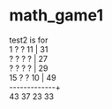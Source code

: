 # math_game1
test2 is for </br>
   1  ?  ? 11  | 31 </br>
   ?  ?  ?  ?  | 27 </br>
   ?  ?  ?  ?  | 29 </br>
  15  ?  ? 10  | 49 </br>
  -------------+ </br>
  43 37 23 33
  
  
